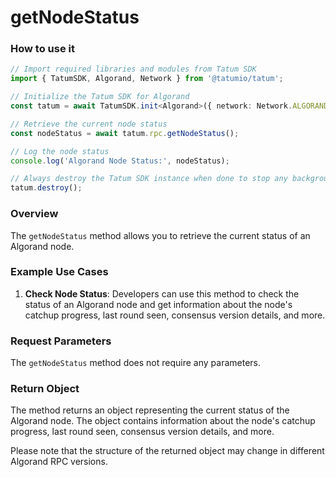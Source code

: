 # getNodeStatus

### How to use it

```typescript
// Import required libraries and modules from Tatum SDK
import { TatumSDK, Algorand, Network } from '@tatumio/tatum';

// Initialize the Tatum SDK for Algorand
const tatum = await TatumSDK.init<Algorand>({ network: Network.ALGORAND });

// Retrieve the current node status
const nodeStatus = await tatum.rpc.getNodeStatus();

// Log the node status
console.log('Algorand Node Status:', nodeStatus);

// Always destroy the Tatum SDK instance when done to stop any background processes
tatum.destroy();
```

### Overview

The `getNodeStatus` method allows you to retrieve the current status of an Algorand node.

### Example Use Cases

1. **Check Node Status**: Developers can use this method to check the status of an Algorand node and get information about the node's catchup progress, last round seen, consensus version details, and more.

### Request Parameters

The `getNodeStatus` method does not require any parameters.

### Return Object

The method returns an object representing the current status of the Algorand node. The object contains information about the node's catchup progress, last round seen, consensus version details, and more. 

Please note that the structure of the returned object may change in different Algorand RPC versions.
```
